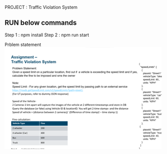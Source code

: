 PROJECT : Traffic Violation System

## RUN below commands

Step 1 : npm install
Step 2 : npm run start

Prblem statement
![Alt text](./src\assets\Problem_Statement.png?raw=true 'Traffic Violation System')
